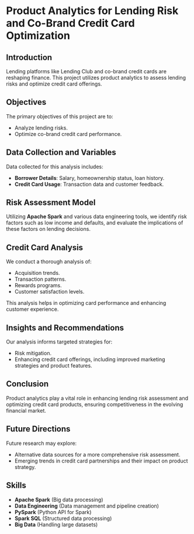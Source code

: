 # Product Analytics for Lending Risk and Co-Brand Credit Card Optimization

## Introduction
Lending platforms like Lending Club and co-brand credit cards are reshaping finance. This project utilizes product analytics to assess lending risks and optimize credit card offerings.

## Objectives
The primary objectives of this project are to:
- Analyze lending risks.
- Optimize co-brand credit card performance.

## Data Collection and Variables
Data collected for this analysis includes:
- **Borrower Details**: Salary, homeownership status, loan history.
- **Credit Card Usage**: Transaction data and customer feedback.

## Risk Assessment Model
Utilizing **Apache Spark** and various data engineering tools, we identify risk factors such as low income and defaults, and evaluate the implications of these factors on lending decisions.

## Credit Card Analysis
We conduct a thorough analysis of:
- Acquisition trends.
- Transaction patterns.
- Rewards programs.
- Customer satisfaction levels.

This analysis helps in optimizing card performance and enhancing customer experience.

## Insights and Recommendations
Our analysis informs targeted strategies for:
- Risk mitigation.
- Enhancing credit card offerings, including improved marketing strategies and product features.

## Conclusion
Product analytics play a vital role in enhancing lending risk assessment and optimizing credit card products, ensuring competitiveness in the evolving financial market.

## Future Directions
Future research may explore:
- Alternative data sources for a more comprehensive risk assessment.
- Emerging trends in credit card partnerships and their impact on product strategy.

## Skills
- **Apache Spark** (Big data processing)
- **Data Engineering** (Data management and pipeline creation)
- **PySpark** (Python API for Spark)
- **Spark SQL** (Structured data processing)
- **Big Data** (Handling large datasets)
